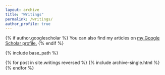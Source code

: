 ```yaml
---
layout: archive
title: "Writings"
permalink: /writings/
author_profile: true
---
```


{% if author.googlescholar %}
  You can also find my articles on <u><a href="{{author.googlescholar}}">my Google Scholar profile</a>.</u>
{% endif %}

{% include base_path %}

{% for post in site.writings reversed %}
  {% include archive-single.html %}
{% endfor %}
